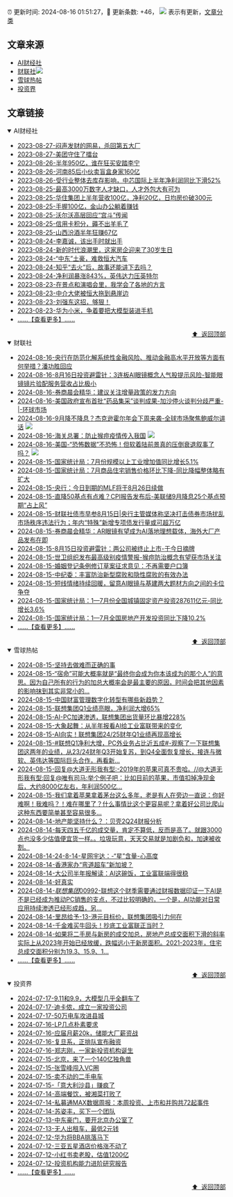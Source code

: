 ##

:alarm_clock: 更新时间: 2024-08-16 01:51:27，:rocket: 更新条数: +46， ![](/assets/dot.png) 表示有更新，[文章分类](/TAGS.md)

## 文章来源

- [AI财经社](#ai财经社)  
- [财联社](#财联社)![](/assets/dot.png)   
- [雪球热帖](#雪球热帖)  
- [投资界](#投资界)  

## 文章链接

<details open>
<summary id="ai财经社">
 AI财经社
</summary>


- [2023-08-27-闷声发财的网易，杀回第五大厂](https://www.aicaijing.com.cn/article/18610)  
- [2023-08-27-美团守住了擂台](https://www.aicaijing.com.cn/article/18611)  
- [2023-08-26-半年950亿，谁在狂买安踏李宁](https://www.aicaijing.com.cn/article/18607)  
- [2023-08-26-河南85后小伙卖盲盒身家160亿](https://www.aicaijing.com.cn/article/18608)  
- [2023-08-26-受行业整体去库存影响，中芯国际上半年净利润同比下滑52%](https://www.aicaijing.com.cn/article/18609)  
- [2023-08-25-最高3000万数字人才缺口，人才外包大有可为](https://www.aicaijing.com.cn/article/18601)  
- [2023-08-25-华住集团上半年营收100亿，净利20亿，日均房价破300元](https://www.aicaijing.com.cn/article/18602)  
- [2023-08-25-手握100亿，金山办公躺着赚钱](https://www.aicaijing.com.cn/article/18603)  
- [2023-08-25-沃尔沃高层回应“宫斗”传闻](https://www.aicaijing.com.cn/article/18604)  
- [2023-08-25-信用卡积分，薅不出羊毛了](https://www.aicaijing.com.cn/article/18605)  
- [2023-08-25-山西汾酒半年狂赚67亿](https://www.aicaijing.com.cn/article/18606)  
- [2023-08-24-李嘉诚，该出手时就出手](https://www.aicaijing.com.cn/article/18596)  
- [2023-08-24-新的时代浪潮里，这家房企迎来了30岁生日](https://www.aicaijing.com.cn/article/18597)  
- [2023-08-24-“中东”土豪，难救恒大汽车](https://www.aicaijing.com.cn/article/18598)  
- [2023-08-24-知乎“去火”后，故事还能讲下去吗？](https://www.aicaijing.com.cn/article/18599)  
- [2023-08-24-净利润暴涨843%，英伟达力压英特尔](https://www.aicaijing.com.cn/article/18600)  
- [2023-08-23-在景点和演唱会里，我学会了各地的方言](https://www.aicaijing.com.cn/article/18591)  
- [2023-08-23-中介大佬被恒大拖到悬崖边](https://www.aicaijing.com.cn/article/18592)  
- [2023-08-23-刘强东这招，够狠！](https://www.aicaijing.com.cn/article/18593)  
- [2023-08-23-华为小米，争着要把大模型装进手机](https://www.aicaijing.com.cn/article/18594)  
- [......【查看更多】......](/details/AI财经社.md)

<div align="right"><a href="#文章来源">⬆ &nbsp;返回顶部</a></div>
</details>

<details open>
<summary id="财联社">
 财联社
</summary>


- [2024-08-16-央行在防范化解系统性金融风险、推动金融高水平开放等方面有何举措？潘功胜回应](https://www.cls.cn/detail/1765968)  
- [2024-08-16-8月16日投资避雷针：3连板AI眼镜概念人气股提示风险-智能眼镜镜片验配服务营收占比极小](https://www.cls.cn/detail/1765969)  
- [2024-08-16-券商晨会精华：建议关注增量政策的发力方向](https://www.cls.cn/detail/1765964)  
- [2024-08-16-美国政府宣布首批“药品集采”谈判成果-加沙停火谈判分歧严重-|-环球市场](https://www.cls.cn/detail/1765952)  
- [2024-08-16-9月降不降息？杰克逊霍尔年会下周来袭-全球市场聚焦鲍威尔讲话](https://www.cls.cn/detail/1765987) ![](/assets/new.png)  
- [2024-08-16-海关总署：防止猴痘疫情传入我国](https://www.cls.cn/detail/1766000) ![](/assets/new.png)  
- [2024-08-16-美国-“恐怖数据”不恐怖！但软着陆前景真的压倒衰退叙事了吗？](https://www.cls.cn/detail/1766002) ![](/assets/new.png)  
- [2024-08-15-国家统计局：7月份规模以上工业增加值同比增长5.1%](https://www.cls.cn/detail/1764694)  
- [2024-08-15-国家统计局：7月商品住宅销售价格环比下降-同比降幅整体略有扩大](https://www.cls.cn/detail/1764646)  
- [2024-08-15-央行：今日到期的MLF将于8月26日续做](https://www.cls.cn/detail/1764630)  
- [2024-08-15-直降50基点有点难？CPI报告发布后-美联储9月降息25个基点预期“占上风”](https://www.cls.cn/detail/1764584)  
- [2024-08-15-财联社债市早参8月15日|央行主管媒体称坚决打击债券市场扰乱市场秩序违法行为；年内“特殊”新增专项债发行量或可超万亿](https://www.cls.cn/detail/1764549)  
- [2024-08-15-券商晨会精华：AR眼镜有望成为AI落地理想载体，海外大厂产品发布在即](https://www.cls.cn/detail/1764540)  
- [2024-08-15-8月15日投资避雷针：两公司被终止上市-于今日摘牌](https://www.cls.cn/detail/1764541)  
- [2024-08-15-世卫组织发布最高级别疫情警报-猴痘防治概念有望获市场关注](https://www.cls.cn/detail/1764507)  
- [2024-08-15-婚姻登记条例修订草案征求意见：不再需要户口簿](https://www.cls.cn/detail/1764529)  
- [2024-08-15-中纪委：丰富防治新型腐败和隐性腐败的有效办法](https://www.cls.cn/detail/1764591)  
- [2024-08-15-短线情绪持续回暖，留意AI眼镜与基建两大题材方向之间的卡位争夺](https://www.cls.cn/detail/1764613)  
- [2024-08-15-国家统计局：1—7月份全国城镇固定资产投资287611亿元-同比增长3.6%](https://www.cls.cn/detail/1764704)  
- [2024-08-15-国家统计局：1—7月全国房地产开发投资同比下降10.2%](https://www.cls.cn/detail/1764700)  
- [......【查看更多】......](/details/财联社.md)

<div align="right"><a href="#文章来源">⬆ &nbsp;返回顶部</a></div>
</details>

<details open>
<summary id="雪球热帖">
 雪球热帖
</summary>


- [2024-08-15-坚持去做难而正确的事](https://xueqiu.com/3205938785/301187561)  
- [2024-08-15-“宿命”可能大概率就是“最终你会成为你本该成为的那个人”的意思。因为自己所有的行为的加总大概率会是最主要的原因，时间会把其他因素的影响抹到其实非常小的...](https://xueqiu.com/1247347556/301181024)  
- [2024-08-15-中国财富管理数字化转型有哪些新趋势？](https://xueqiu.com/7181466430/301132772)  
- [2024-08-15-联想集团Q1业绩亮眼，净利润大增65%](https://xueqiu.com/5226164677/301121346)  
- [2024-08-15-AI-PC加速渗透，联想集团出货量环比暴增228%](https://xueqiu.com/9671841227/301122290)  
- [2024-08-15-大象起舞：从半年报看AI给工业富联带来的变化](https://xueqiu.com/4857977486/301108042)  
- [2024-08-15-AI向实！联想集团24/25财年Q1业绩再现高增长](https://xueqiu.com/2451660097/301120224)  
- [2024-08-15-#联想Q1净利大增，PC外业务占比近五成#-观察了一下联想集团这两年的业绩，从23/24财年Q3开始复苏，到Q4全面恢复增长，接连与微软、英伟达等国际巨头合作，再看新...](https://xueqiu.com/6180156458/301147759)  
- [2024-08-15-回复@大道无形我有型:-2019年的苹果可真不贵哈。//@大道无形我有型:回复@唯有司马:举个例子吧：比如目前的苹果，市值扣掉净现金后，大约8000亿左右，年利润500亿...](https://xueqiu.com/1247347556/301181394)  
- [2024-08-15-我们拿着苹果拿着茅台这么多年，老是有人在旁边一直说：你好难啊！我难吗？！难在哪里了？什么事情比这个更容易呢？拿着好公司比爬山这种东西要简单甚至容易很多...](https://xueqiu.com/1247347556/301189112)  
- [2024-08-14-地产能坚持什么？：贝壳2Q24财报分析](https://xueqiu.com/9598793634/300949075)  
- [2024-08-14-每天四五千亿的成交量，肯定不算低，反而是高了。就跟3000点也没多少估值便宜货一样。。垃圾玩意，天天交易就是加剧负和，加速被收割。](https://xueqiu.com/4111857140/300983448)  
- [2024-08-14-24-8-14-星网宇达：-“星”含量-心高度](https://xueqiu.com/8772786299/301007733)  
- [2024-08-14-香港家办“弯道超车”新加坡？](https://xueqiu.com/8854325309/300998349)  
- [2024-08-14-大公司半年报解读：AI这碗饭，工业富联端得很稳](https://xueqiu.com/9241169410/300976512)  
- [2024-08-14-好真实](https://xueqiu.com/1980527278/300963730)  
- [2024-08-14-$联想集团00992$-联想这个财季需要通过财报数据印证一下AI是不是已经成为推动PC销售的支点，不过比较明确的，一个是，AI功能对日常应用持续渗透已经形成趋，另...](https://xueqiu.com/8155070308/300944679)  
- [2024-08-14-里昂给予-13-港元目标价，联想集团吸引力何在](https://xueqiu.com/1245479082/300962925)  
- [2024-08-14-千金难买牛回头！抄底工业富联正当时？](https://xueqiu.com/1950128274/300970701)  
- [2024-08-14-如果将二手房与新房的成交加总，房地产总成交面积下滑的斜率实际上从2023年开始已经放缓，跌幅远小于新房面积。2021-2023年，住宅总成交面积分别为19.3、15.9、1...](https://xueqiu.com/1848499908/300954406)  
- [......【查看更多】......](/details/雪球热帖.md)

<div align="right"><a href="#文章来源">⬆ &nbsp;返回顶部</a></div>
</details>

<details open>
<summary id="投资界">
 投资界
</summary>


- [2024-07-17-9.11和9.9，大模型几乎全翻车了](https://posts.careerengine.us/p/6697778c44726b29bffa3a09)  
- [2024-07-17-迪卡侬，成立一家投资公司](https://posts.careerengine.us/p/6697778c44726b29bffa3a01)  
- [2024-07-17-50万电车攻进县城](https://posts.careerengine.us/p/6697779c831e1d29eea44253)  
- [2024-07-16-LP几点朴素要求](https://posts.careerengine.us/p/669636a8720ed522248054dc)  
- [2024-07-16-应届月薪20k，储能大厂薪资战](https://posts.careerengine.us/p/669636a8720ed522248054d4)  
- [2024-07-16-复旦系，正排队宣布融资](https://posts.careerengine.us/p/66963699cb38e136a496986c)  
- [2024-07-16-郑志刚，一家新投资机构诞生](https://posts.careerengine.us/p/66963699cb38e136a4969874)  
- [2024-07-15-北京，来了一个140亿独角兽](https://posts.careerengine.us/p/6694db59a0c3ac562b61f9af)  
- [2024-07-15-张雪峰闯入VC圈](https://posts.careerengine.us/p/6694db59a0c3ac562b61f9b7)  
- [2024-07-15-卖不动的二手电车](https://posts.careerengine.us/p/6694db6836b2f1565d9b541a)  
- [2024-07-15-「意大利沙县」赚疯了](https://posts.careerengine.us/p/6694db6836b2f1565d9b5422)  
- [2024-07-14-高端餐饮，被湘菜打败了](https://posts.careerengine.us/p/6693862333c6e710d0bf9dc4)  
- [2024-07-14-私募通MAX数据周报：本周投资、上市和并购共72起事件](https://posts.careerengine.us/p/6693862333c6e710d0bf9dcc)  
- [2024-07-14-苏姿丰，买下一个团队](https://posts.careerengine.us/p/6693861481427510b2b9c123)  
- [2024-07-13-中东豪门，要开北京办公室了](https://posts.careerengine.us/p/66922794a876f80d113b51fe)  
- [2024-07-13-无人出租车，最低2元钱](https://posts.careerengine.us/p/669227b82202ae0dfac5d713)  
- [2024-07-12-华为将BBA挑落马下](https://posts.careerengine.us/p/6690a6c68082df14ead7eaac)  
- [2024-07-12-三亚五星酒店价格涨不动了](https://posts.careerengine.us/p/6690a6c68082df14ead7eaa4)  
- [2024-07-12-小红书卖老股，估值1200亿](https://posts.careerengine.us/p/6690a6b756b00014bcc00e8f)  
- [2024-07-12-投资机构能力进阶研究报告](https://posts.careerengine.us/p/6690a6b756b00014bcc00e87)  
- [......【查看更多】......](/details/投资界.md)

<div align="right"><a href="#文章来源">⬆ &nbsp;返回顶部</a></div>
</details>
